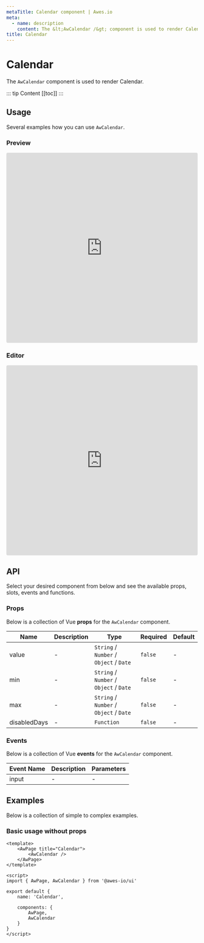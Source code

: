 ```yaml
---
metaTitle: Calendar сomponent | Awes.io
meta:
  - name: description
    content: The &lt;AwCalendar /&gt; component is used to render Calendar - UI Vue component for Awes.io.
title: Calendar
---
```

# Calendar

The `AwCalendar` component is used to render Calendar.

::: tip Content
[[toc]]
:::

## Usage
Several examples how you can use `AwCalendar`.

### Preview
<iframe
     src='https://codesandbox.io/embed/github/awes-io/client/tree/master/examples/basic-ui?autoresize=1&fontsize=14&hidenavigation=1&initialpath=%2Faw-calendar&module=%2Fpages%2Faw-calendar.vue&theme=dark&view=preview'
     style='width:100%; height:500px; border:0; border-radius: 4px; overflow:hidden;'
     title='basic-ui'
     allow='geolocation; microphone; camera; midi; vr; accelerometer; gyroscope; payment; ambient-light-sensor; encrypted-media; usb'
     sandbox='allow-modals allow-forms allow-popups allow-scripts allow-same-origin'
   ></iframe>

### Editor
<iframe
     src='https://codesandbox.io/embed/github/awes-io/client/tree/master/examples/basic-ui?autoresize=1&fontsize=14&hidenavigation=1&initialpath=%2Faw-calendar&module=%2Fpages%2Faw-calendar.vue&theme=dark&view=editor'
     style='width:100%; height:500px; border:0; border-radius: 4px; overflow:hidden;'
     title='basic-ui'
     allow='geolocation; microphone; camera; midi; vr; accelerometer; gyroscope; payment; ambient-light-sensor; encrypted-media; usb'
     sandbox='allow-modals allow-forms allow-popups allow-scripts allow-same-origin'
   ></iframe>

## API
Select your desired component from below and see the available props, slots, events and functions.

### Props
Below is a collection of Vue **props** for the `AwCalendar` component.
<!-- @vuese:AwCalendar:props:start -->
|Name|Description|Type|Required|Default|
|---|---|---|---|---|
|value|-|`String` /  `Number` /  `Object` /  `Date`|`false`|-|
|min|-|`String` /  `Number` /  `Object` /  `Date`|`false`|-|
|max|-|`String` /  `Number` /  `Object` /  `Date`|`false`|-|
|disabledDays|-|`Function`|`false`|-|

<!-- @vuese:AwCalendar:props:end -->



### Events
Below is a collection of Vue **events** for the `AwCalendar` component.
<!-- @vuese:AwCalendar:events:start -->
|Event Name|Description|Parameters|
|---|---|---|
|input|-|-|

<!-- @vuese:AwCalendar:events:end -->



## Examples
Below is a collection of simple to complex examples.

### Basic usage without props
```vue
<template>
    <AwPage title="Calendar">
        <AwCalendar />
    </AwPage>
</template>

<script>
import { AwPage, AwCalendar } from '@awes-io/ui'

export default {
    name: 'Calendar',

    components: {
        AwPage,
        AwCalendar
    }
}
</script>

```


